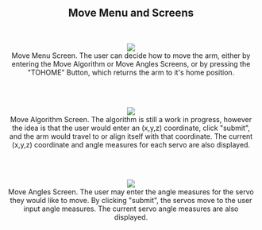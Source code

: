 <h2 align="center">Move Menu and Screens</h2>
<br>

<p align="center">
  <img src="https://user-images.githubusercontent.com/44120038/63559399-e5fc9980-c516-11e9-9629-f46c9df9b694.png">
  <br>
  Move Menu Screen. The user can decide how to move the arm, either by entering the Move Algorithm or Move Angles Screens, or by pressing the "TOHOME" Button, which returns the arm to it's home position.
</p>
<p><br><br></p>

<p align="center">
  <img src="https://user-images.githubusercontent.com/44120038/63559419-09274900-c517-11e9-84bf-d3268809b471.png">
  <br>
  Move Algorithm Screen. The algorithm is still a work in progress, however the idea is that the user would enter an (x,y,z) coordinate, click "submit", and the arm would travel to or align itself with that coordinate. The current (x,y,z) coordinate and angle measures for each servo are also displayed.   
</p>
<p><br><br></p>

<p align="center">
  <img src="https://user-images.githubusercontent.com/44120038/63559423-0cbad000-c517-11e9-8bf6-58725a560263.png">
  <br>
  Move Angles Screen. The user may enter the angle measures for the servo they would like to move. By clicking "submit", the servos move to the user input angle measures. The current servo angle measures are also displayed.
</p>
